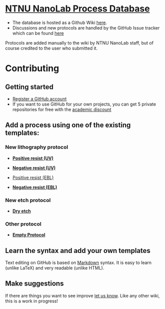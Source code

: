 [NTNU NanoLab Process Database](https://github.com/jonasribe/nanolab/wiki)
=============================

* The database is hosted as a Github Wiki [here](https://github.com/jonasribe/nanolab/wiki).
* Discussions and new protocols are handled by the GitHub Issue tracker which can be found [here](https://github.com/jonasribe/nanolab/issues)

Protocols are added manually to the wiki by NTNU NanoLab staff, but of course credited to the user who submitted it.


# Contributing #

## Getting started ##

* [Register a GitHub account](https://github.com/join)
* If you want to use GitHub for your own projects, you can get 5 private repositories for free with the [academic discount](https://education.github.com/)

## Add a process using one of the existing templates: ##

### New lithography protocol ###

* [**Positive resist (UV)**](https://github.com/jribe/nanolab/issues/new?labels=Positive%20resist%20(UV);title=X.Xum%20NameOfResist;body=by%20YourName%20(YourEmail)%0A%0A***%0A%0A1.%20Spin%20coat%20NameOfResist%20(X.XX%CE%BCm)%0A%0A%20%20%20%20%20%20%20%20XXXXrpm%20for%20XXs%0A%20%20%20%20%20%20%20%20Ramp%3A%20XXXXrpm%2Fs%20for%20Xs%20%20%0A%0A2.%20Soft%20bake%0A%0A%20%20%20%20%20%20%20%20XXX%C2%B0C%20for%20XXs%20%0A%0A3.%20Exposure%20NameOfMaskAligner%0A%0A%20%20%20%20%20%20%20%20XXmJ%2Fcm%C2%B2%0A%0A4.%20Develop%0A%0A%20%20%20%20%20%20%20%20NameOfDeveloper%20for%20~XXs%20(gently%20stirring)%0A%20%20%20%20%20%20%20%20Rinse%20in%20DI%20for%20%3E30s%0A%20%20%20%20%20%20%20%20Dry%20with%20N2(g)%0A%0A5.%20*Optional%3A*%20Hard%20bake%0A%0A%20%20%20%20%20%20%20%20XXX%C2%B0C%20for%20XXs%0A%0A***%0A%0AAny%20additional%20tips%20and%20tricks%20goes%20here.%20If%20you%20have%20images%20showing%20your%20results%20please%20drag%20them%20here.%0A)

* [**Negative resist (UV)**](https://github.com/jribe/nanolab/issues/new?labels=Negative%20resist%20(UV);title=X.Xum%20NameOfResist;body=by%20YourName%20(YourEmail)%0A%0A***%0A%0A1.%20Spin%20coat%20NameOfResist%20(X.XX%CE%BCm)%0A%0A%20%20%20%20%20%20%20%20XXXXrpm%20for%20XXs%0A%20%20%20%20%20%20%20%20Ramp%3A%20XXXXrpm%2Fs%20for%20Xs%20%20%0A%0A2.%20Soft%20bake%0A%0A%20%20%20%20%20%20%20%20XXX%C2%B0C%20for%20XXs%20%0A%0A3.%20Exposure%20NameOfMaskAligner%0A%0A%20%20%20%20%20%20%20%20XXmJ%2Fcm%C2%B2%0A%0A4.%20Post-exposure%20bake%0A%0A%20%20%20%20%20%20%20%20XXX%C2%B0C%20for%20XXXs%0A%0A5.%20Develop%0A%0A%20%20%20%20%20%20%20%20NameOfDeveloper%20for%20~XXs%20(gently%20stirring)%0A%20%20%20%20%20%20%20%20Rinse%20in%20DI%20for%20%3E30s%0A%20%20%20%20%20%20%20%20Dry%20with%20N2(g)%0A%0A6.%20*Optional%3A*%20Hard%20bake%0A%0A%20%20%20%20%20%20%20%20XXX%C2%B0C%20for%20XXs%0A%0A***%0A%0AAny%20additional%20tips%20and%20tricks%20goes%20here.%20If%20you%20have%20images%20showing%20your%20results%20please%20drag%20them%20here.%0A)

* [Positive resist (EBL)](https://github.com/jribe/nanolab/issues/new?labels=Positive%20resist%20(EBL);title=X.Xum%20NameOfResist;body=by%20YourName%20(YourEmail)%0A%0A***%0A%0A1.%20Spin%20coat%20NameOfResist%20(X.XX%CE%BCm)%0A%0A%20%20%20%20%20%20%20%20XXXXrpm%20for%20XXs%0A%20%20%20%20%20%20%20%20Ramp%3A%20XXXXrpm%2Fs%20for%20Xs%20%20%0A%0A2.%20Soft%20bake%0A%0A%20%20%20%20%20%20%20%20XXX%C2%B0C%20for%20XXs%20%0A%0A3.%20Exposure%0A%0A%20%20%20%20%20%20%20%20Features%3A%20dots%2Flines%2Fareas%0A%20%20%20%20%20%20%20%20HV%3A%20XXkV%0A%20%20%20%20%20%20%20%20Current%3A%20XXpA%0A%20%20%20%20%20%20%20%20Dose%3A%20XX%CE%BCC%2Fcm%5E2%0A%0A4.%20Develop%0A%0A%20%20%20%20%20%20%20%20NameOfDeveloper%20for%20~XXs%20(gently%20stirring)%0A%20%20%20%20%20%20%20%20Rinse%20in%20DI%20water%20for%20%3E30s%0A%20%20%20%20%20%20%20%20Dry%20with%20N2(g)%0A%0A5.%20*Optional%3A*%20Hard%20bake%0A%0A%20%20%20%20%20%20%20%20XXX%C2%B0C%20for%20XXs%0A%0A***%0A%0AAny%20additional%20tips%20and%20tricks%20goes%20here.%20If%20you%20have%20images%20showing%20your%20results%20please%20drag%20them%20here.%0A)
* [**Negative resist (EBL)**](https://github.com/jribe/nanolab/issues/new?labels=Negative%20resist%20(EBL);title=~X.Xum%20NameOfResist;body=by%20YourName%20(YourEmail)%0A%0A***%0A%0A1.%20Spin%20coat%20NameOfResist%20(X.XX%CE%BCm)%0A%0A%20%20%20%20%20%20%20%20XXXXrpm%20for%20XXs%0A%20%20%20%20%20%20%20%20Ramp%3A%20XXXXrpm%2Fs%20for%20Xs%20%20%0A%0A2.%20Soft%20bake%0A%0A%20%20%20%20%20%20%20%20XXX%C2%B0C%20for%20XXs%20%0A%0A3.%20Exposure%0A%0A%20%20%20%20%20%20%20%20Features%3A%20dots%2Flines%2Fareas%0A%20%20%20%20%20%20%20%20HV%3A%20XXkV%0A%20%20%20%20%20%20%20%20Current%3A%20XXpA%0A%20%20%20%20%20%20%20%20Dose%3A%20XX%CE%BCC%2Fcm%5E2%0A%0A4.%20Post-exposure%20bake%0A%0A%20%20%20%20%20%20%20%20XXX%C2%B0C%20for%20XXXs%0A%0A5.%20Develop%0A%0A%20%20%20%20%20%20%20%20NameOfDeveloper%20for%20~XXs%20(gently%20stirring)%0A%20%20%20%20%20%20%20%20Rinse%20in%20DI%20water%20for%20%3E30s%0A%20%20%20%20%20%20%20%20Dry%20with%20N2(g)%0A%0A6.%20*Optional%3A*%20Hard%20bake%0A%0A%20%20%20%20%20%20%20%20XXX%C2%B0C%20for%20XXs%0A%0A***%0A%0AAny%20additional%20tips%20and%20tricks%20goes%20here.%20If%20you%20have%20images%20showing%20your%20results%20please%20drag%20them%20here.%0A)

### New etch protocol ###
* [**Dry etch**](https://github.com/jribe/nanolab/issues/new?labels=RIE;title=XX%20etch%20;body=by%20YourName%20(YourEmail)%0A%0A***%0A%0A1.%20Apply%20etch%20mask%0A%0A%20%20%20%20%20%20%20%20Mask%20material%20and%20thickness%0A%20%20%20%20%20%20%20%20If%20possible%20link%20to%20separate%20procedure%20for%20applying%20mask%0A%0A2.%20Chamber%20clean%0A%0A%20%20%20%20%20%20%20%20Chamber%20cleaning%20recipe%20%0A%0A3.%20Chamber%20condition%0A%0A%20%20%20%20%20%20%20Chamber%20conditioning%20recipe%0A%0A4.%20Insert%20sample%0A%0A%20%20%20%20%20%20%20%20Carrier%20type%20and%20size%0A%20%20%20%20%20%20%20%20Sample%20mounting%0A%0A3.%20Strike%0A%20%20%20%20%0A%20%20%20%20%20%20%20%20Pre-process%20recipe%0A%20%0A4.%20Standard%20etch%20recipe%3A%0A%0A%20%20%20%20%20%20%20%20Gas1%3A%20XX%20sccm%0A%20%20%20%20%20%20%20%20Gas2%3A%20XX%20sccm%0A%20%20%20%20%20%20%20%20RF%20power%3A%20XXX%20W%0A%20%20%20%20%20%20%20%20ICP%20power%3A%20XXX%20W%0A%20%20%20%20%20%20%20%20T%3D%20XXX%20%C2%B0C%0A%20%20%20%20%20%20%20%20Helium%20pressure%3A%20XX%20torr%0A%20%20%20%20%20%20%20%20Chamber%20pressure%3A%20XX%20mtorr%0A%20%20%20%20%20%20%20%20Etch%20rate%3A%20XX%20%C2%B5m%2Fmin.%0A%0A5.%20*Optional%3A*%20post-processing%3A%0A%0A%20%20%20%20%20%20%20Post-processing%20parameters%20(e.g.%20mask%20removal)%0A%0A***%0A%0AAny%20additional%20tips%20and%20tricks%20goes%20here.%20If%20you%20have%20images%20showing%20your%20results%20please%20drag%20them%20here.%0A)

### Other protocol ###
* [**Empty Protocol**](https://github.com/jribe/nanolab/issues/new?labels=Protocol;title=Protocol%20name;body=by%20YourName%20(YourEmail)%0A%0A***%0A%0A1.%20Step%0A%0A%20%20%20%20%20%20%20%20Parameters%0A%0A2.%20Step%0A%0A%20%20%20%20%20%20%20%20Parameters%0A%0A3.%20Step%0A%0A%20%20%20%20%20%20%20%20Parameters%0A%0A***%0A%0AAny%20additional%20tips%20and%20tricks%20goes%20here.%20If%20you%20have%20images%20showing%20your%20results%20please%20drag%20them%20here.%0A)

## Learn the syntax and add your own templates

Text editing on GitHub is based on [Markdown](https://help.github.com/articles/markdown-basics) syntax. It is easy to learn (unlike LaTeX) and very readable (unlike HTML).

## Make suggestions

If there are things you want to see improve [let us know](https://github.com/jribe/nanolab/issues/1). Like any other wiki, this is a work in progress!
